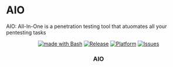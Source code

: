 # AIO
AIO: All-In-One is a penetration testing tool that atuomates all your pentesting tasks

<p align="center">
   <a href="http://golang.org](https://www.gnu.org/software/bash"><img alt="made with Bash" src="https://www.gnu.org/software/bash" /></a>
  <a href="https://github.com/kitabisa/teler/releases"><img alt="Release" src="null" /></a>
  <a href="#"><img alt="Platform" src="https://img.shields.io/badge/platform-osx%2Flinux%2Fwindows-green" /></a>
  <a href="https://github.com/homjxi0e/AIO/issues"><img alt=" Issues" src="https://img.shields.io/github/issues/kitabisa/teler" /></a>
  <h3 align="center"><b>AIO</b></h3>
</p>

